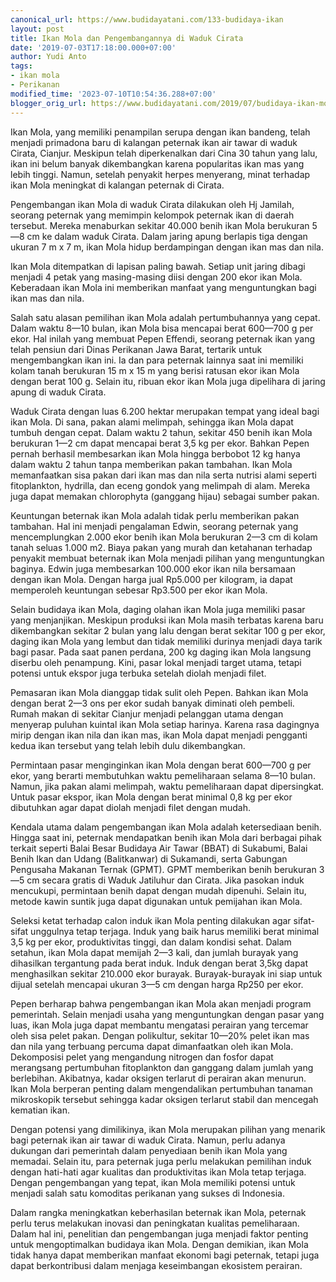 ```yaml
---
canonical_url: https://www.budidayatani.com/133-budidaya-ikan
layout: post
title: Ikan Mola dan Pengembangannya di Waduk Cirata
date: '2019-07-03T17:18:00.000+07:00'
author: Yudi Anto
tags:
- ikan mola
- Perikanan
modified_time: '2023-07-10T10:54:36.288+07:00'
blogger_orig_url: https://www.budidayatani.com/2019/07/budidaya-ikan-mola-air-tawar-di-waduk.html
---
```


Ikan Mola, yang memiliki penampilan serupa dengan ikan bandeng, telah menjadi primadona baru di kalangan peternak ikan air tawar di waduk Cirata, Cianjur. Meskipun telah diperkenalkan dari Cina 30 tahun yang lalu, ikan ini belum banyak dikembangkan karena popularitas ikan mas yang lebih tinggi. Namun, setelah penyakit herpes menyerang, minat terhadap ikan Mola meningkat di kalangan peternak di Cirata.

Pengembangan ikan Mola di waduk Cirata dilakukan oleh Hj Jamilah, seorang peternak yang memimpin kelompok peternak ikan di daerah tersebut. Mereka menaburkan sekitar 40.000 benih ikan Mola berukuran 5—8 cm ke dalam waduk Cirata. Dalam jaring apung berlapis tiga dengan ukuran 7 m x 7 m, ikan Mola hidup berdampingan dengan ikan mas dan nila.

Ikan Mola ditempatkan di lapisan paling bawah. Setiap unit jaring dibagi menjadi 4 petak yang masing-masing diisi dengan 200 ekor ikan Mola. Keberadaan ikan Mola ini memberikan manfaat yang menguntungkan bagi ikan mas dan nila.

Salah satu alasan pemilihan ikan Mola adalah pertumbuhannya yang cepat. Dalam waktu 8—10 bulan, ikan Mola bisa mencapai berat 600—700 g per ekor. Hal inilah yang membuat Pepen Effendi, seorang peternak ikan yang telah pensiun dari Dinas Perikanan Jawa Barat, tertarik untuk mengembangkan ikan ini. Ia dan para peternak lainnya saat ini memiliki kolam tanah berukuran 15 m x 15 m yang berisi ratusan ekor ikan Mola dengan berat 100 g. Selain itu, ribuan ekor ikan Mola juga dipelihara di jaring apung di waduk Cirata.

Waduk Cirata dengan luas 6.200 hektar merupakan tempat yang ideal bagi ikan Mola. Di sana, pakan alami melimpah, sehingga ikan Mola dapat tumbuh dengan cepat. Dalam waktu 2 tahun, sekitar 450 benih ikan Mola berukuran 1—2 cm dapat mencapai berat 3,5 kg per ekor. Bahkan Pepen pernah berhasil membesarkan ikan Mola hingga berbobot 12 kg hanya dalam waktu 2 tahun tanpa memberikan pakan tambahan. Ikan Mola memanfaatkan sisa pakan dari ikan mas dan nila serta nutrisi alami seperti fitoplankton, hydrilla, dan eceng gondok yang melimpah di alam. Mereka juga dapat memakan chlorophyta (ganggang hijau) sebagai sumber pakan.

Keuntungan beternak ikan Mola adalah tidak perlu memberikan pakan tambahan. Hal ini menjadi pengalaman Edwin, seorang peternak yang mencemplungkan 2.000 ekor benih ikan Mola berukuran 2—3 cm di kolam tanah seluas 1.000 m2. Biaya pakan yang murah dan ketahanan terhadap penyakit membuat beternak ikan Mola menjadi pilihan yang menguntungkan baginya. Edwin juga membesarkan 100.000 ekor ikan nila bersamaan dengan ikan Mola. Dengan harga jual Rp5.000 per kilogram, ia dapat memperoleh keuntungan sebesar Rp3.500 per ekor ikan Mola.

Selain budidaya ikan Mola, daging olahan ikan Mola juga memiliki pasar yang menjanjikan. Meskipun produksi ikan Mola masih terbatas karena baru dikembangkan sekitar 2 bulan yang lalu dengan berat sekitar 100 g per ekor, daging ikan Mola yang lembut dan tidak memiliki durinya menjadi daya tarik bagi pasar. Pada saat panen perdana, 200 kg daging ikan Mola langsung diserbu oleh penampung. Kini, pasar lokal menjadi target utama, tetapi potensi untuk ekspor juga terbuka setelah diolah menjadi filet.

Pemasaran ikan Mola dianggap tidak sulit oleh Pepen. Bahkan ikan Mola dengan berat 2—3 ons per ekor sudah banyak diminati oleh pembeli. Rumah makan di sekitar Cianjur menjadi pelanggan utama dengan menyerap puluhan kuintal ikan Mola setiap harinya. Karena rasa dagingnya mirip dengan ikan nila dan ikan mas, ikan Mola dapat menjadi pengganti kedua ikan tersebut yang telah lebih dulu dikembangkan.

Permintaan pasar menginginkan ikan Mola dengan berat 600—700 g per ekor, yang berarti membutuhkan waktu pemeliharaan selama 8—10 bulan. Namun, jika pakan alami melimpah, waktu pemeliharaan dapat dipersingkat. Untuk pasar ekspor, ikan Mola dengan berat minimal 0,8 kg per ekor dibutuhkan agar dapat diolah menjadi filet dengan mudah.

Kendala utama dalam pengembangan ikan Mola adalah ketersediaan benih. Hingga saat ini, peternak mendapatkan benih ikan Mola dari berbagai pihak terkait seperti Balai Besar Budidaya Air Tawar (BBAT) di Sukabumi, Balai Benih Ikan dan Udang (Balitkanwar) di Sukamandi, serta Gabungan Pengusaha Makanan Ternak (GPMT). GPMT memberikan benih berukuran 3—5 cm secara gratis di Waduk Jatiluhur dan Cirata. Jika pasokan induk mencukupi, permintaan benih dapat dengan mudah dipenuhi. Selain itu, metode kawin suntik juga dapat digunakan untuk pemijahan ikan Mola.

Seleksi ketat terhadap calon induk ikan Mola penting dilakukan agar sifat-sifat unggulnya tetap terjaga. Induk yang baik harus memiliki berat minimal 3,5 kg per ekor, produktivitas tinggi, dan dalam kondisi sehat. Dalam setahun, ikan Mola dapat memijah 2—3 kali, dan jumlah burayak yang dihasilkan tergantung pada berat induk. Induk dengan berat 3,5kg dapat menghasilkan sekitar 210.000 ekor burayak. Burayak-burayak ini siap untuk dijual setelah mencapai ukuran 3—5 cm dengan harga Rp250 per ekor.

Pepen berharap bahwa pengembangan ikan Mola akan menjadi program pemerintah. Selain menjadi usaha yang menguntungkan dengan pasar yang luas, ikan Mola juga dapat membantu mengatasi perairan yang tercemar oleh sisa pelet pakan. Dengan polikultur, sekitar 10—20% pelet ikan mas dan nila yang terbuang percuma dapat dimanfaatkan oleh ikan Mola. Dekomposisi pelet yang mengandung nitrogen dan fosfor dapat merangsang pertumbuhan fitoplankton dan ganggang dalam jumlah yang berlebihan. Akibatnya, kadar oksigen terlarut di perairan akan menurun. Ikan Mola berperan penting dalam mengendalikan pertumbuhan tanaman mikroskopik tersebut sehingga kadar oksigen terlarut stabil dan mencegah kematian ikan.

Dengan potensi yang dimilikinya, ikan Mola merupakan pilihan yang menarik bagi peternak ikan air tawar di waduk Cirata. Namun, perlu adanya dukungan dari pemerintah dalam penyediaan benih ikan Mola yang memadai. Selain itu, para peternak juga perlu melakukan pemilihan induk dengan hati-hati agar kualitas dan produktivitas ikan Mola tetap terjaga. Dengan pengembangan yang tepat, ikan Mola memiliki potensi untuk menjadi salah satu komoditas perikanan yang sukses di Indonesia.

Dalam rangka meningkatkan keberhasilan beternak ikan Mola, peternak perlu terus melakukan inovasi dan peningkatan kualitas pemeliharaan. Dalam hal ini, penelitian dan pengembangan juga menjadi faktor penting untuk mengoptimalkan budidaya ikan Mola. Dengan demikian, ikan Mola tidak hanya dapat memberikan manfaat ekonomi bagi peternak, tetapi juga dapat berkontribusi dalam menjaga keseimbangan ekosistem perairan.


